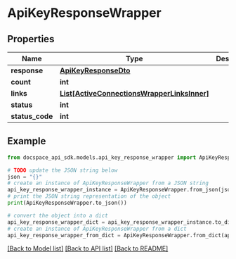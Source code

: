 # ApiKeyResponseWrapper

## Properties

Name | Type | Description | Notes
------------ | ------------- | ------------- | -------------
**response** | [**ApiKeyResponseDto**](ApiKeyResponseDto.md) |  | [optional] 
**count** | **int** |  | [optional] 
**links** | [**List[ActiveConnectionsWrapperLinksInner]**](ActiveConnectionsWrapperLinksInner.md) |  | [optional] 
**status** | **int** |  | [optional] 
**status_code** | **int** |  | [optional] 

## Example

```python
from docspace_api_sdk.models.api_key_response_wrapper import ApiKeyResponseWrapper

# TODO update the JSON string below
json = "{}"
# create an instance of ApiKeyResponseWrapper from a JSON string
api_key_response_wrapper_instance = ApiKeyResponseWrapper.from_json(json)
# print the JSON string representation of the object
print(ApiKeyResponseWrapper.to_json())

# convert the object into a dict
api_key_response_wrapper_dict = api_key_response_wrapper_instance.to_dict()
# create an instance of ApiKeyResponseWrapper from a dict
api_key_response_wrapper_from_dict = ApiKeyResponseWrapper.from_dict(api_key_response_wrapper_dict)
```
[[Back to Model list]](../README.md#documentation-for-models) [[Back to API list]](../README.md#documentation-for-api-endpoints) [[Back to README]](../README.md)


